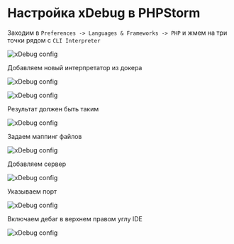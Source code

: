 # Настройка xDebug в PHPStorm

Заходим в `Preferences -> Languages & Frameworks -> PHP` и жмем на три точки рядом с `CLI Interpreter`

![xDebug config](https://raw.githubusercontent.com/funcYX/marketplace-api/feature/%231-docker-integration/docs/pics/xdebug/1.png)

Добавляем новый интерпретатор из докера

![xDebug config](https://raw.githubusercontent.com/funcYX/marketplace-api/feature/%231-docker-integration/docs/pics/xdebug/2.png)


![xDebug config](https://raw.githubusercontent.com/funcYX/marketplace-api/feature/%231-docker-integration/docs/pics/xdebug/3.png)

Результат должен быть таким

![xDebug config](https://raw.githubusercontent.com/funcYX/marketplace-api/feature/%231-docker-integration/docs/pics/xdebug/4.png)

Задаем маппинг файлов

![xDebug config](https://raw.githubusercontent.com/funcYX/marketplace-api/feature/%231-docker-integration/docs/pics/xdebug/5.png)

Добавляем сервер

![xDebug config](https://raw.githubusercontent.com/funcYX/marketplace-api/feature/%231-docker-integration/docs/pics/xdebug/6.png)

Указываем порт

![xDebug config](https://raw.githubusercontent.com/funcYX/marketplace-api/feature/%231-docker-integration/docs/pics/xdebug/7.png)

Включаем дебаг в верхнем правом углу IDE

![xDebug config](https://raw.githubusercontent.com/funcYX/marketplace-api/feature/%231-docker-integration/docs/pics/xdebug/8.png)
